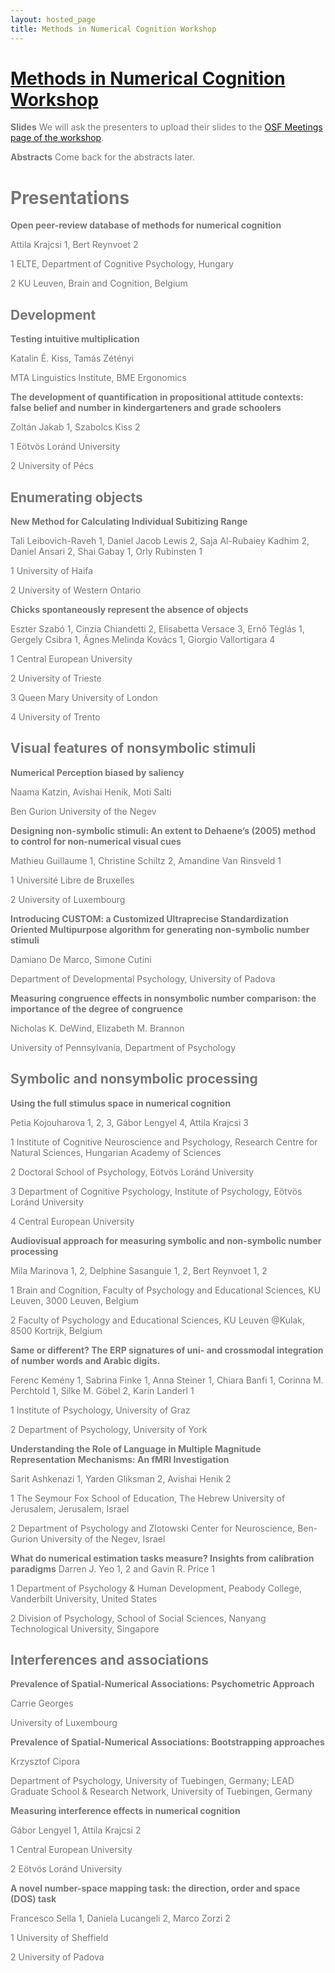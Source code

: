 ```yaml
---
layout: hosted_page
title: Methods in Numerical Cognition Workshop
---
```


<style>
body {color: #777;}
</style>

# [Methods in Numerical Cognition Workshop](numerical_cognition_methods_workshop)

__Slides__ We will ask the presenters to upload their slides to the [OSF Meetings page of the workshop](https://osf.io/view/MNCW2019/).

__Abstracts__ Come back for the abstracts later.

# Presentations

__Open peer-review database of methods for numerical cognition__

Attila Krajcsi 1, Bert Reynvoet 2

1 ELTE, Department of Cognitive Psychology, Hungary

2 KU Leuven, Brain and Cognition, Belgium

## Development

__Testing intuitive multiplication__

Katalin É. Kiss, Tamás Zétényi

MTA Linguistics Institute, BME Ergonomics

__The development of quantification in propositional attitude contexts: false belief and number in kindergarteners and grade schoolers__

Zoltán Jakab 1, Szabolcs Kiss 2

1 Eötvös Loránd University

2 University of Pécs


## Enumerating objects

__New Method for Calculating Individual Subitizing Range__

Tali Leibovich-Raveh 1, Daniel Jacob Lewis 2, Saja Al-Rubaiey Kadhim 2, Daniel Ansari 2, Shai Gabay 1, Orly Rubinsten 1

1 University of Haifa

2 University of Western Ontario

__Chicks spontaneously represent the absence of objects__

Eszter Szabó 1, Cinzia Chiandetti 2, Elisabetta Versace 3, Ernő Téglás 1, Gergely Csibra 1, Ágnes Melinda Kovács 1, Giorgio Vallortigara 4

1 Central European University

2 University of Trieste

3 Queen Mary University of London

4 University of Trento

## Visual features of nonsymbolic stimuli

__Numerical Perception biased by saliency__

Naama Katzin, Avishai Henik, Moti Salti

Ben Gurion University of the Negev

__Designing non-symbolic stimuli: An extent to Dehaene’s (2005) method to control for non-numerical visual cues__

Mathieu Guillaume 1, Christine Schiltz 2, Amandine Van Rinsveld 1

1 Université Libre de Bruxelles

2 University of Luxembourg

__Introducing CUSTOM: a Customized Ultraprecise Standardization Oriented Multipurpose algorithm for generating non-symbolic number stimuli__

Damiano De Marco, Simone Cutini

Department of Developmental Psychology, University of Padova

__Measuring congruence effects in nonsymbolic number comparison: the importance of the degree of congruence__

Nicholas K. DeWind, Elizabeth M. Brannon

University of Pennsylvania, Department of Psychology

## Symbolic and nonsymbolic processing

__Using the full stimulus space in numerical cognition__

Petia Kojouharova 1, 2, 3, Gábor Lengyel 4, Attila Krajcsi 3

1 Institute of Cognitive Neuroscience and Psychology, Research Centre for Natural Sciences, Hungarian Academy of Sciences

2 Doctoral School of Psychology, Eötvös Loránd University

3 Department of Cognitive Psychology, Institute of Psychology, Eötvös Loránd University

4 Central European University

__Audiovisual approach for measuring symbolic and non-symbolic number processing__

Mila Marinova 1, 2, Delphine Sasanguie 1, 2, Bert Reynvoet 1, 2

1 Brain and Cognition, Faculty of Psychology and Educational Sciences, KU Leuven, 3000 Leuven, Belgium

2 Faculty of Psychology and Educational Sciences, KU Leuven @Kulak, 8500 Kortrijk, Belgium

__Same or different? The ERP signatures of uni- and crossmodal integration of number words and Arabic digits.__

Ferenc Kemény 1, Sabrina Finke 1, Anna Steiner 1, Chiara Banfi 1, Corinna M. Perchtold 1, Silke M. Göbel 2, Karin Landerl 1

1 Institute of Psychology, University of Graz

2 Department of Psychology, University of York

__Understanding the Role of Language in Multiple Magnitude Representation Mechanisms: An fMRI Investigation__

Sarit Ashkenazi 1, Yarden Gliksman 2, Avishai Henik 2

1 The Seymour Fox School of Education, The Hebrew University of Jerusalem, Jerusalem, Israel

2 Department of Psychology and Zlotowski Center for Neuroscience, Ben-Gurion University of the Negev, Israel

__What do numerical estimation tasks measure? Insights from calibration paradigms__
Darren J. Yeo 1, 2 and Gavin R. Price 1

1 Department of Psychology & Human Development, Peabody College, Vanderbilt University, United States

2 Division of Psychology, School of Social Sciences, Nanyang Technological University, Singapore

## Interferences and associations

__Prevalence of Spatial-Numerical Associations: Psychometric Approach__

Carrie Georges

University of Luxembourg

__Prevalence of Spatial-Numerical Associations: Bootstrapping approaches__

Krzysztof Cipora

Department of Psychology, University of Tuebingen, Germany; LEAD Graduate School & Research Network, University of Tuebingen, Germany

__Measuring interference effects in numerical cognition__

Gábor Lengyel 1, Attila Krajcsi 2

1 Central European University

2 Eötvös Loránd University

__A novel number-space mapping task: the direction, order and space (DOS) task__

Francesco Sella 1, Daniela Lucangeli 2, Marco Zorzi 2

1 University of Sheffield

2 University of Padova

<div class='four spacing'></div>